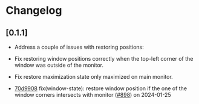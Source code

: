 # Changelog

## \[0.1.1]

-   Address a couple of issues with restoring positions:

-   Fix restoring window positions correctly when the top-left corner of the
    window was outside of the monitor.

-   Fix restore maximization state only maximized on main monitor.

-   [70d9908](https://github.com/tauri-apps/plugins-workspace/commit/70d99086de3a58189d65c49954a3495972880725)
    fix(window-state): restore window position if the one of the window corners
    intersects with monitor
    ([#898](https://github.com/tauri-apps/plugins-workspace/pull/898)) on
    2024-01-25
